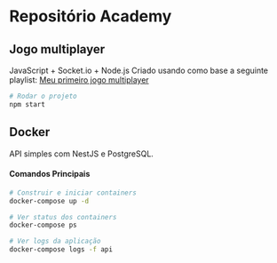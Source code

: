 # Repositório Academy

## Jogo multiplayer

JavaScript + Socket.io + Node.js
Criado usando como base a seguinte playlist:
[Meu primeiro jogo multiplayer](<[https://expo.io/](https://youtube.com/playlist?list=PLMdYygf53DP5SVQQrkKCVWDS0TwYLVitL&si=myLkz_5Qu3UNkAaN)>)

```bash
# Rodar o projeto
npm start
```

## Docker

API simples com NestJS e PostgreSQL.

#### Comandos Principais

```bash
# Construir e iniciar containers
docker-compose up -d

# Ver status dos containers
docker-compose ps

# Ver logs da aplicação
docker-compose logs -f api
```

